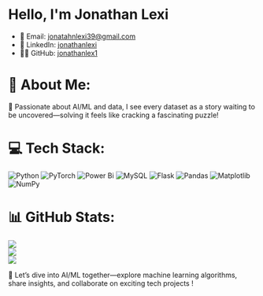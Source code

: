 # Hello, I'm Jonathan Lexi 

- 📧 Email: jonatahnlexi39@gmail.com
- 🔗 LinkedIn: [jonathanlexi](https://www.linkedin.com/in/jonathanlexi/)
- 👨‍💻 GitHub: [jonathanlex1](https://github.com/jonathanlex1)


# 💫 About Me:
🌟 Passionate about AI/ML and data, I see every dataset as a story waiting to be uncovered—solving it feels like cracking a fascinating puzzle!

# 💻 Tech Stack:
![Python](https://img.shields.io/badge/python-3670A0?style=flat&logo=python&logoColor=ffdd54) ![PyTorch](https://img.shields.io/badge/PyTorch-%23EE4C2C.svg?style=flat&logo=PyTorch&logoColor=white) ![Power Bi](https://img.shields.io/badge/power_bi-F2C811?style=flat&logo=powerbi&logoColor=black) ![MySQL](https://img.shields.io/badge/mysql-4479A1.svg?style=flat&logo=mysql&logoColor=white) ![Flask](https://img.shields.io/badge/flask-%23000.svg?style=flat&logo=flask&logoColor=white) ![Pandas](https://img.shields.io/badge/pandas-%23150458.svg?style=flat&logo=pandas&logoColor=white) ![Matplotlib](https://img.shields.io/badge/Matplotlib-%23ffffff.svg?style=flat&logo=Matplotlib&logoColor=black) ![NumPy](https://img.shields.io/badge/numpy-%23013243.svg?style=flat&logo=numpy&logoColor=white)
# 📊 GitHub Stats:
![](https://github-readme-stats.vercel.app/api?username=jonathanlex1&theme=radical&hide_border=false&include_all_commits=true&count_private=true)<br/>
![](https://github-readme-streak-stats.herokuapp.com/?user=jonathanlex1&theme=radical&hide_border=false)<br/>
![](https://github-readme-stats.vercel.app/api/top-langs/?username=jonathanlex1&theme=radical&hide_border=false&include_all_commits=true&count_private=true&layout=compact)

💬 Let’s dive into AI/ML together—explore machine learning algorithms, share insights, and collaborate on exciting tech projects !
<!-- Proudly created with GPRM ( https://gprm.itsvg.in ) -->
